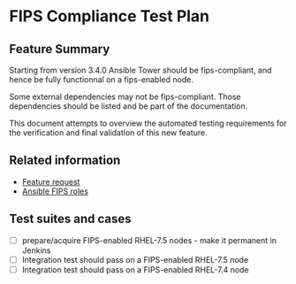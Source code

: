 # FIPS Compliance Test Plan


## Feature Summary

Starting from version 3.4.0 Ansible Tower should be fips-compliant, and hence be fully functionnal on a fips-enabled node.

Some external dependencies may not be fips-compliant. Those dependencies should be listed and be part of the documentation.

This document attempts to overview the automated testing requirements for the verification and final validation of this new feature.


## Related information

  * [Feature request](https://github.com/ansible/tower/issues/644)
  * [Ansible FIPS roles](https://github.com/Spredzy/ansible-role-fips)


## Test suites and cases

  * [ ] prepare/acquire FIPS-enabled RHEL-7.5 nodes - make it permanent in Jenkins
  * [ ] Integration test should pass on a FIPS-enabled RHEL-7.5 node
  * [ ] Integration test should pass on a FIPS-enabled RHEL-7.4 node
